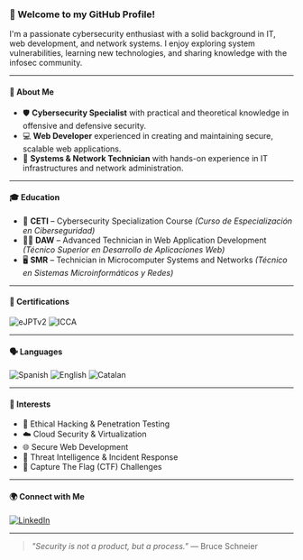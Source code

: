 ### 👋 Welcome to my GitHub Profile!

I'm a passionate cybersecurity enthusiast with a solid background in IT, web development, and network systems. I enjoy exploring system vulnerabilities, learning new technologies, and sharing knowledge with the infosec community.

---

#### 🧠 About Me

- 🛡️ **Cybersecurity Specialist** with practical and theoretical knowledge in offensive and defensive security.
- 💻 **Web Developer** experienced in creating and maintaining secure, scalable web applications.
- 🧰 **Systems & Network Technician** with hands-on experience in IT infrastructures and network administration.

---

#### 🎓 Education

- 📘 **CETI** – Cybersecurity Specialization Course *(Curso de Especialización en Ciberseguridad)*
- 🧑‍💻 **DAW** – Advanced Technician in Web Application Development *(Técnico Superior en Desarrollo de Aplicaciones Web)*
- 🖥️ **SMR** – Technician in Microcomputer Systems and Networks *(Técnico en Sistemas Microinformáticos y Redes)*

---

#### 📜 Certifications

![eJPTv2](https://img.shields.io/badge/eJPTv2-Junior%20Penetration%20Tester-red?logo=hackthebox&style=flat-square)
![ICCA](https://img.shields.io/badge/ICCA-INE%20Cloud%20Associate-blue?logo=cloud&style=flat-square)

---

#### 🗣️ Languages

![Spanish](https://img.shields.io/badge/Spanish-Native-yellow?style=flat-square)
![English](https://img.shields.io/badge/English-Professional-blue?style=flat-square)
![Catalan](https://img.shields.io/badge/Catalan-Native-orange?style=flat-square)

---

#### 🧩 Interests

- 🔐 Ethical Hacking & Penetration Testing  
- ☁️ Cloud Security & Virtualization  
- 🌐 Secure Web Development  
- 🧠 Threat Intelligence & Incident Response  
- 🎯 Capture The Flag (CTF) Challenges  

---

#### 🌍 Connect with Me

[![LinkedIn](https://img.shields.io/badge/LinkedIn-Connect-blue?logo=linkedin&style=for-the-badge)](https://www.linkedin.com/in/h%C3%A9ctor-utrillas-escapa-abb825269/)

---

> *"Security is not a product, but a process."* — Bruce Schneier
